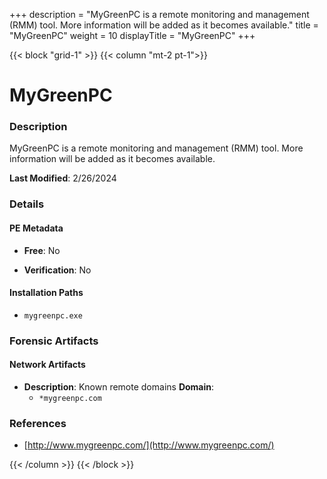 +++
description = "MyGreenPC is a remote monitoring and management (RMM) tool. More information will be added as it becomes available."
title = "MyGreenPC"
weight = 10
displayTitle = "MyGreenPC"
+++


{{< block "grid-1" >}}
{{< column "mt-2 pt-1">}}

# MyGreenPC


### Description

MyGreenPC is a remote monitoring and management (RMM) tool. More information will be added as it becomes available.



**Last Modified**: 2/26/2024

### Details


#### PE Metadata


- **Free**: No

- **Verification**: No




#### Installation Paths
- `mygreenpc.exe`

### Forensic Artifacts




#### Network Artifacts

- **Description**: Known remote domains
  **Domain**:
    - `*mygreenpc.com`





### References
- [http://www.mygreenpc.com/](http://www.mygreenpc.com/)



{{< /column >}}
{{< /block >}}
